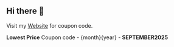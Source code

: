 ## Hi there 👋


Visit my [Website](https://www.coursediy.com/) for coupon code. 

**Lowest Price** Coupon code - {month}{year} - **SEPTEMBER2025**
